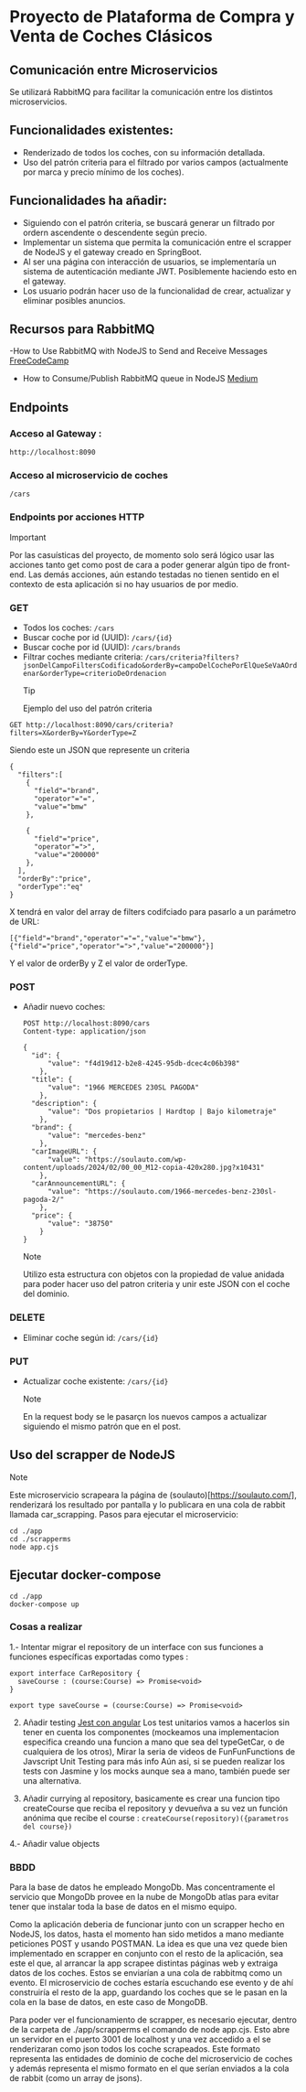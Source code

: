 # Proyecto de Plataforma de Compra y Venta de Coches Clásicos


## Comunicación entre Microservicios

Se utilizará RabbitMQ para facilitar la comunicación entre los distintos microservicios.

## Funcionalidades existentes:

- Renderizado de todos los coches, con su información detallada.
- Uso del patrón criteria para el filtrado por varios campos (actualmente por marca y precio mínimo de los coches).

## Funcionalidades ha añadir:

- Siguiendo con el patrón criteria, se buscará generar un filtrado por ordern ascendente o descendente según precio.
- Implementar un sistema que permita la comunicación entre el scrapper de NodeJS y el gateway creado en SpringBoot.
- Al ser una página con interacción de usuarios, se implementaría un sistema de autenticación mediante JWT. Posiblemente haciendo esto en el gateway.
- Los usuario podrán hacer uso de la funcionalidad de crear, actualizar y eliminar posibles anuncios.

## Recursos para RabbitMQ

-How to Use RabbitMQ with NodeJS to Send and Receive Messages [FreeCodeCamp](https://www.freecodecamp.org/news/how-to-use-rabbitmq-with-nodejs/)

- How to Consume/Publish RabbitMQ queue in NodeJS [Medium](https://medium.com/@rafael.guzman/how-to-consume-publish-rabbitmq-message-in-nodejs-cb68b5a6484c)

## Endpoints

### Acceso al Gateway :

```
http://localhost:8090
```

### Acceso al microservicio de coches

```
/cars
```

### Endpoints por acciones HTTP

> [!IMPORTANT]
> Por las casuísticas del proyecto, de momento solo será lógico usar las acciones tanto get como post de cara a poder generar algún tipo de front-end. Las demás acciones, aún estando testadas no tienen sentido en el contexto de esta aplicación si no hay usuarios de por medio.

### GET

- Todos los coches: <code>/cars</code>
- Buscar coche por id (UUID): <code>/cars/{id}</code>
- Buscar coche por id (UUID): <code>/cars/brands</code>
- Filtrar coches mediante criteria: <code>/cars/criteria?filters?jsonDelCampoFiltersCodificado&orderBy=campoDelCochePorElQueSeVaAOrdenar&orderType=criterioDeOrdenacion</code>
  > [!TIP]
  > Ejemplo del uso del patrón criteria

```
GET http://localhost:8090/cars/criteria?filters=X&orderBy=Y&orderType=Z
```

Siendo este un JSON que represente un criteria

```
{
  "filters":[
    {
      "field"="brand",
      "operator"="=",
      "value"="bmw"
    },

    {
      "field"="price",
      "operator"=">",
      "value"="200000"
    },
  ],
  "orderBy":"price",
  "orderType":"eq"
}
```

X tendrá en valor del array de filters codifciado para pasarlo a un parámetro de URL:

```
[{"field"="brand","operator"="=","value"="bmw"},{"field"="price","operator"=">","value"="200000"}]
```

Y el valor de orderBy y Z el valor de orderType.

### POST

- Añadir nuevo coches:

  ```
  POST http://localhost:8090/cars
  Content-type: application/json

  {
    "id": {
        "value": "f4d19d12-b2e8-4245-95db-dcec4c06b398"
      },
    "title": {
        "value": "1966 MERCEDES 230SL PAGODA"
      },
    "description": {
        "value": "Dos propietarios | Hardtop | Bajo kilometraje"
      },
    "brand": {
        "value": "mercedes-benz"
      },
    "carImageURL": {
        "value": "https://soulauto.com/wp-content/uploads/2024/02/00_00_M12-copia-420x280.jpg?x10431"
      },
    "carAnnouncementURL": {
        "value": "https://soulauto.com/1966-mercedes-benz-230sl-pagoda-2/"
      },
    "price": {
        "value": "38750"
      }
  }
  ```

  > [!NOTE]
  > Utilizo esta estructura con objetos con la propiedad de value anidada para poder hacer uso del patron criteria y unir este JSON con el coche del dominio.

### DELETE

- Eliminar coche según id: <code>/cars/{id}</code>

### PUT

- Actualizar coche existente: <code>/cars/{id}</code>
  > [!NOTE]
  > En la request body se le pasarçn los nuevos campos a actualizar siguiendo el mismo patrón que en el post.

## Uso del scrapper de NodeJS

> [!NOTE]
> Este microservicio scrapeara la página de (soulauto)[https://soulauto.com/], renderizará los resultado por pantalla y lo publicara en una cola de rabbit llamada car_scrapping.
> Pasos para ejecutar el microservicio:

```
cd ./app
cd ./scrapperms
node app.cjs
```

## Ejecutar docker-compose

```
cd ./app
docker-compose up
```

### Cosas a realizar

1.- Intentar migrar el repository de un interface con sus funciones a funciones específicas exportadas como types :

```
export interface CarRepository {
  saveCourse : (course:Course) => Promise<void>
}

export type saveCourse = (course:Course) => Promise<void>
```

2. Añadir testing [Jest con angular](https://medium.com/@philip.mutua/setting-up-jest-in-your-angular-16-project-3638ef65f3a3)
   Los test unitarios vamos a hacerlos sin tener en cuenta los componentes (mockeamos una implementacion especifica creando una funcion a mano que sea del typeGetCar, o de cualquiera de los otros),
   Mirar la seria de videos de FunFunFunctions de Javscript Unit Testing para más info
   Aún asi, si se pueden realizar los tests con Jasmine y los mocks aunque sea a mano, también puede ser una alternativa.

3. Añadir currying al repository, basicamente es crear una funcion tipo createCourse que reciba el repository y devueñva a su vez un función anónima que recibe el course : `createCourse(repository)({parametros del course})`

4.- Añadir value objects

### BBDD

Para la base de datos he empleado MongoDb. Mas concentramente el servicio que MongoDb provee en la nube de MongoDb atlas para evitar tener que instalar toda la base de datos en el mismo equipo.

Como la aplicación deberia de funcionar junto con un scrapper hecho en NodeJS, los datos, hasta el momento han sido metidos a mano mediante peticiones POST y usando POSTMAN. La idea es que una vez quede bien implementado en scrapper en conjunto con el resto de la aplicación, sea este el que, al arrancar la app scrapee distintas páginas web y extraiga datos de los coches. Estos se enviarían a una cola de rabbitmq como un evento. El microservicio de coches estaría escuchando ese evento y de ahí construiría el resto de la app, guardando los coches que se le pasan en la cola en la base de datos, en este caso de MongoDB.

Para poder ver el funcionamiento de scrapper, es necesario ejecutar, dentro de la carpeta de ./app/scrapperms el comando de node app.cjs. Esto abre un servidor en el puerto 3001 de localhost y una vez accedido a el se renderizaran como json todos los coche scrapeados. Este formato representa las entidades de dominio de coche del microservicio de coches y además representa el mismo formato en el que serían enviados a la cola de rabbit (como un array de jsons).
